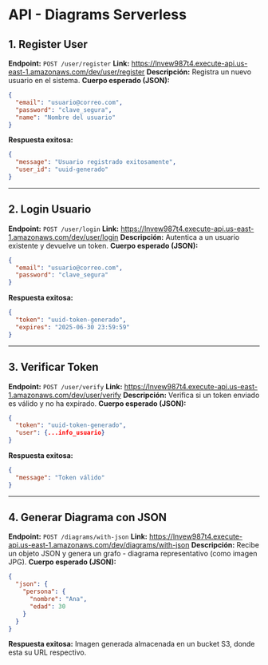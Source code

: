 # API - Diagrams Serverless

## 1. Register User

**Endpoint:** `POST /user/register`
**Link:** https://lnvew987t4.execute-api.us-east-1.amazonaws.com/dev/user/register
**Descripción:** Registra un nuevo usuario en el sistema.
**Cuerpo esperado (JSON):**

```json
{
  "email": "usuario@correo.com",
  "password": "clave_segura",
  "name": "Nombre del usuario"
}
```

**Respuesta exitosa:**

```json
{
  "message": "Usuario registrado exitosamente",
  "user_id": "uuid-generado"
}
```

---

## 2. Login Usuario

**Endpoint:** `POST /user/login`
**Link:** https://lnvew987t4.execute-api.us-east-1.amazonaws.com/dev/user/login
**Descripción:** Autentica a un usuario existente y devuelve un token.
**Cuerpo esperado (JSON):**

```json
{
  "email": "usuario@correo.com",
  "password": "clave_segura"
}
```

**Respuesta exitosa:**

```json
{
  "token": "uuid-token-generado",
  "expires": "2025-06-30 23:59:59"
}
```

---

## 3. Verificar Token

**Endpoint:** `POST /user/verify`
**Link:** https://lnvew987t4.execute-api.us-east-1.amazonaws.com/dev/user/verify
**Descripción:** Verifica si un token enviado es válido y no ha expirado.
**Cuerpo esperado (JSON):**

```json
{
  "token": "uuid-token-generado",
  "user": {...info_usuario}
}
```

**Respuesta exitosa:**

```json
{
  "message": "Token válido"
}
```

---

## 4. Generar Diagrama con JSON

**Endpoint:** `POST /diagrams/with-json`
**Link:** https://lnvew987t4.execute-api.us-east-1.amazonaws.com/dev/diagrams/with-json
**Descripción:** Recibe un objeto JSON y genera un grafo - diagrama representativo (como imagen JPG).
**Cuerpo esperado (JSON):**

```json
{
  "json": {
    "persona": {
      "nombre": "Ana",
      "edad": 30
    }
  }
}
```

**Respuesta exitosa:**
Imagen generada almacenada en un bucket S3, donde esta su URL respectivo.
